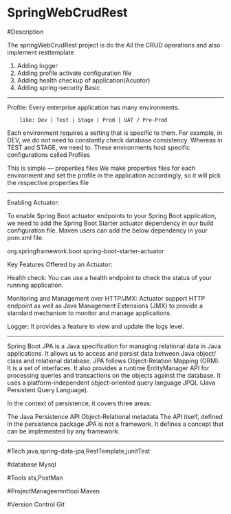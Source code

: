 # SpringWebCrudRest

#Description

The springWebCrudRest project is do the All the CRUD operations and also implement resttemplate
1) Adding logger
2) Adding profile activate configuration file
3) Adding health checkup of application(Acuator)
4) Adding spring-security Basic
--------------------------------------------------------------------------------------------------------------------------------------
Profile: Every enterprise application has many environments.

        like: Dev | Test | Stage | Prod | UAT / Pre-Prod
		
Each environment requires a setting that is specific to them. For example, in DEV, we do not need to constantly check database consistency. 
Whereas in TEST and STAGE, we need to. These environments host specific configurations called Profiles

This is simple — properties files
We make properties files for each environment and set the profile in the application accordingly, so it will pick the respective properties file		

---------------------------------------------------------------------------------------------------------------------------------------------------
Enabling Actuator:

To enable Spring Boot actuator endpoints to your Spring Boot application, 
we need to add the Spring Boot Starter actuator dependency in our build configuration file.
Maven users can add the below dependency in your pom.xml file.

<dependency>
   <groupId>org.springframework.boot</groupId>
   <artifactId>spring-boot-starter-actuator</artifactId>
</dependency>


Key Features Offered by an Actuator:

Health check: You can use a health endpoint to check the status of your running application.

Monitoring and Management over HTTP/JMX: Actuator support HTTP endpoint as well as Java Management Extensions (JMX) to provide a standard mechanism to monitor and manage applications.

Logger: It provides a feature to view and update the logs level.


------------------------------------------------------------------------------------------------------------------------------------------------------------------------------------------------
Spring Boot JPA is a Java specification for managing relational data in Java applications. 
It allows us to access and persist data between Java object/ class and relational database. 
JPA follows Object-Relation Mapping (ORM). It is a set of interfaces. 
It also provides a runtime EntityManager API for processing queries and transactions on the objects against the database. It uses a platform-independent object-oriented query language JPQL (Java Persistent Query Language).

In the context of persistence, it covers three areas:

The Java Persistence API
Object-Relational metadata
The API itself, defined in the persistence package
JPA is not a framework. 
It defines a concept that can be implemented by any framework.

-----------------------------------------------------------------------------------------------------------------------------------------------------------------------------------------------------------------------------


#Tech
java,spring-data-jpa,RestTemplate,junitTest

#database
Mysql

#Tools
sts,PostMan


#ProjectManageemnttool
Maven

#Version Control
Git